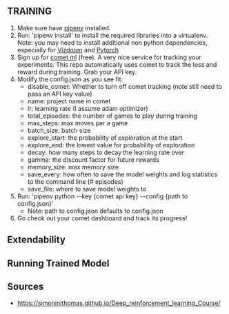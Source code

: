 ## TRAINING

1. Make sure have [pipenv](https://pipenv.readthedocs.io/en/latest/) installed.
2. Run: 'pipenv install' to install the required libraries into a virtualenv. Note: you may need to install additional
non python dependencies, especially for [Vizdoom](https://github.com/mwydmuch/ViZDoom/blob/master/doc/Building.md) 
and [Pytorch](https://pytorch.org/)
3. Sign up for [comet ml](https://www.comet.ml/) (free). A very nice service for tracking your experiments. This repo
automatically uses comet to track the loss and reward during training. Grab your API key.
4. Modify the config.json as you see fit:
    * disable_comet: Whether to turn off comet tracking (note still need to pass an API key value)
    * name: project name in comet
    * lr: learning rate (I assume adam optimizer)
    * total_episodes: the number of games to play during training
    * max_steps: max moves per a game
    * batch_size: batch size
    * explore_start: the probability of exploration at the start
    * explore_end: the lowest value for probability of exploration
    * decay: how many steps to decay the learning rate over
    * gamma: the discount factor for future rewards
    * memory_size: max memory size
    * save_every: how often to save the model weights and log statistics to the command line (# episodes)
    * save_file: where to save model weights to
5. Run: 'pipenv python --key {comet api key} --config {path to config.json}'
    * Note: path to config.json defaults to config.json
6. Go check out your comet dashboard and track its progress!


## Extendability

## Running Trained Model

## Sources
* https://simoninithomas.github.io/Deep_reinforcement_learning_Course/


  
